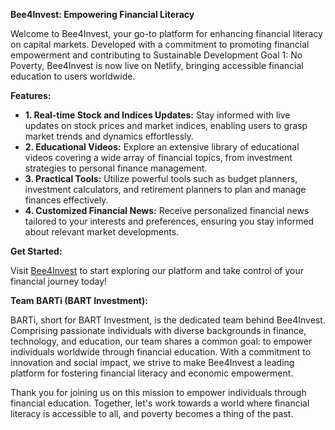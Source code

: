 
**Bee4Invest: Empowering Financial Literacy**

Welcome to Bee4Invest, your go-to platform for enhancing financial literacy on capital markets. Developed with a commitment to promoting financial empowerment and contributing to Sustainable Development Goal 1: No Poverty, Bee4Invest is now live on Netlify, bringing accessible financial education to users worldwide.

**Features:**

- **1. Real-time Stock and Indices Updates:** Stay informed with live updates on stock prices and market indices, enabling users to grasp market trends and dynamics effortlessly.
- **2. Educational Videos:** Explore an extensive library of educational videos covering a wide array of financial topics, from investment strategies to personal finance management.
- **3. Practical Tools:** Utilize powerful tools such as budget planners, investment calculators, and retirement planners to plan and manage finances effectively.
- **4. Customized Financial News:** Receive personalized financial news tailored to your interests and preferences, ensuring you stay informed about relevant market developments.

**Get Started:**

Visit [Bee4Invest](https://tinyurl.com/bee4invest) to start exploring our platform and take control of your financial journey today!

**Team BARTi (BART Investment):**

BARTi, short for BART Investment, is the dedicated team behind Bee4Invest. Comprising passionate individuals with diverse backgrounds in finance, technology, and education, our team shares a common goal: to empower individuals worldwide through financial education. With a commitment to innovation and social impact, we strive to make Bee4Invest a leading platform for fostering financial literacy and economic empowerment.



Thank you for joining us on this mission to empower individuals through financial education. Together, let's work towards a world where financial literacy is accessible to all, and poverty becomes a thing of the past.
